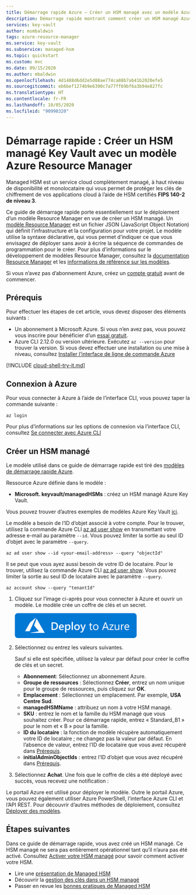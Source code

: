 ```yaml
---
title: Démarrage rapide Azure – Créer un HSM managé avec un modèle Azure Resource Manager
description: Démarrage rapide montrant comment créer un HSM managé Azure Key Vault à l’aide d’un modèle Resource Manager
services: key-vault
author: msmbaldwin
tags: azure-resource-manager
ms.service: key-vault
ms.subservice: managed-hsm
ms.topic: quickstart
ms.custom: mvc
ms.date: 09/15/2020
ms.author: mbaldwin
ms.openlocfilehash: 4d1488d6dd2e5d08ae774ca88b7ab41b2020efe5
ms.sourcegitcommit: eb6bef1274b9e6390c7a77ff69bf6a3b94e827fc
ms.translationtype: HT
ms.contentlocale: fr-FR
ms.lasthandoff: 10/05/2020
ms.locfileid: "90998320"
---
```

# <a name="quickstart-create-an-key-vault-managed-hsm-using-an-azure-resource-manager-template"></a>Démarrage rapide : Créer un HSM managé Key Vault avec un modèle Azure Resource Manager

Managed HSM est un service cloud complètement managé, à haut niveau de disponibilité et monolocataire qui vous permet de protéger les clés de chiffrement de vos applications cloud à l’aide de HSM certifiés **FIPS 140-2 de niveau 3**.  

Ce guide de démarrage rapide porte essentiellement sur le déploiement d’un modèle Resource Manager en vue de créer un HSM managé.  Un [modèle Resource Manager](../../azure-resource-manager/templates/overview.md) est un fichier JSON (JavaScript Object Notation) qui définit l’infrastructure et la configuration pour votre projet. Le modèle utilise la syntaxe déclarative, qui vous permet d’indiquer ce que vous envisagez de déployer sans avoir à écrire la séquence de commandes de programmation pour le créer. Pour plus d’informations sur le développement de modèles Resource Manager, consultez la [documentation Resource Manager](../../azure-resource-manager/index.yml) et les [informations de référence sur les modèles](/azure/templates/microsoft.keyvault/allversions).

Si vous n’avez pas d’abonnement Azure, créez un [compte gratuit](https://azure.microsoft.com/free/?WT.mc_id=A261C142F) avant de commencer.

## <a name="prerequisites"></a>Prérequis

Pour effectuer les étapes de cet article, vous devez disposer des éléments suivants :

- Un abonnement à Microsoft Azure. Si vous n’en avez pas, vous pouvez vous inscrire pour bénéficier d’un [essai gratuit](https://azure.microsoft.com/pricing/free-trial).
- Azure CLI 2.12.0 ou version ultérieure. Exécutez `az --version` pour trouver la version. Si vous devez effectuer une installation ou une mise à niveau, consultez [Installer l’interface de ligne de commande Azure]( /cli/azure/install-azure-cli)


[!INCLUDE [cloud-shell-try-it.md](../../../includes/cloud-shell-try-it.md)]

## <a name="sign-in-to-azure"></a>Connexion à Azure

Pour vous connecter à Azure à l’aide de l’interface CLI, vous pouvez taper la commande suivante :

```azurecli
az login
```

Pour plus d’informations sur les options de connexion via l’interface CLI, consultez [Se connecter avec Azure CLI](/cli/azure/authenticate-azure-cli?view=azure-cli-latest&preserve-view=true)

## <a name="create-a-manage-hsm"></a>Créer un HSM managé

Le modèle utilisé dans ce guide de démarrage rapide est tiré des [modèles de démarrage rapide Azure](https://azure.microsoft.com/resources/templates/101-managed-hsm-create/).

Ressource Azure définie dans le modèle :

* **Microsoft. keyvault/managedHSMs** : créez un HSM managé Azure Key Vault.

Vous pouvez trouver d’autres exemples de modèles Azure Key Vault [ici](https://azure.microsoft.com/resources/templates/?resourceType=Microsoft.Keyvault).

Le modèle a besoin de l’ID d’objet associé à votre compte. Pour le trouver, utilisez la commande Azure CLI [az ad user show](/cli/azure/ad/user?view=azure-cli-latest&preserve-view=true#az_ad_user_show) en transmettant votre adresse e-mail au paramètre `--id`. Vous pouvez limiter la sortie au seul ID d’objet avec le paramètre `--query`.

```azurecli-interactive
az ad user show --id <your-email-address> --query "objectId"
```

Il se peut que vous ayez aussi besoin de votre ID de locataire. Pour le trouver, utilisez la commande Azure CLI [az ad user show](/cli/azure/account?view=azure-cli-latest&preserve-view=true#az_account_show). Vous pouvez limiter la sortie au seul ID de locataire avec le paramètre `--query`.

 ```azurecli-interactive
 az account show --query "tenantId"
 ```

1. Cliquez sur l’image ci-après pour vous connecter à Azure et ouvrir un modèle. Le modèle crée un coffre de clés et un secret.

    <a href="https://portal.azure.com/#create/Microsoft.Template/uri/https%3A%2F%2Fraw.githubusercontent.com%2FAzure%2Fazure-quickstart-templates%2Fmaster%2F101-managed-hsm-create%2Fazuredeploy.json"><img src="../media/deploy-to-azure.svg" alt="deploy to azure"/></a>

2. Sélectionnez ou entrez les valeurs suivantes.

    Sauf si elle est spécifiée, utilisez la valeur par défaut pour créer le coffre de clés et un secret.

    - **Abonnement**: Sélectionnez un abonnement Azure.
    - **Groupe de ressources** : Sélectionnez **Créer**, entrez un nom unique pour le groupe de ressources, puis cliquez sur **OK**.
    - **Emplacement** : Sélectionnez un emplacement. Par exemple, **USA Centre Sud**.
    - **managedHSMName** : attribuez un nom à votre HSM managé.
    - **SKU** : entrez le nom et la famille du HSM managé que vous souhaitez créer.  Pour ce démarrage rapide, entrez « Standard_B1 » pour le nom et « B » pour la famille.
    - **ID du locataire** : la fonction de modèle récupère automatiquement votre ID de locataire ; ne changez pas la valeur par défaut.  En l’absence de valeur, entrez l’ID de locataire que vous avez récupéré dans [Prérequis](#prerequisites).
    * **initialAdminObjectIds** : entrez l’ID d’objet que vous avez récupéré dans [Prérequis](#prerequisites).

3. Sélectionnez **Achat**. Une fois que le coffre de clés a été déployé avec succès, vous recevez une notification :

Le portail Azure est utilisé pour déployer le modèle. Outre le portail Azure, vous pouvez également utiliser Azure PowerShell, l’interface Azure CLI et l’API REST. Pour découvrir d’autres méthodes de déploiement, consultez [Déployer des modèles](../../azure-resource-manager/templates/deploy-powershell.md).

## <a name="next-steps"></a>Étapes suivantes

Dans ce guide de démarrage rapide, vous avez créé un HSM managé. Ce HSM managé ne sera pas entièrement opérationnel tant qu’il n’aura pas été activé. Consultez [Activer votre HSM managé](quick-create-cli.md#activate-your-managed-hsm) pour savoir comment activer votre HSM.

- Lire une [présentation de Managed HSM](overview.md)
- Découvrir la [gestion des clés dans un HSM managé](key-management.md)
- Passer en revue les [bonnes pratiques de Managed HSM](best-practices.md)